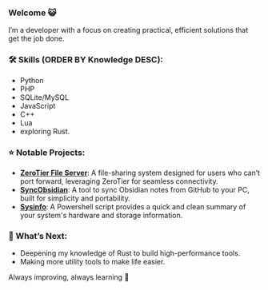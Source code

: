 ### Welcome 😺
I’m a developer with a focus on creating practical, efficient solutions that get the job done.

### 🛠️ Skills (ORDER BY Knowledge DESC):  
- Python
- PHP
- SQLite/MySQL
- JavaScript
- C++
- Lua
- exploring Rust.

### ⭐ Notable Projects:
- **[ZeroTier File Server](https://github.com/catenjoyer1337/zerotier-fileserver)**: A file-sharing system designed for users who can’t port forward, leveraging ZeroTier for seamless connectivity.
- **[SyncObsidian](https://github.com/catenjoyer1337/syncObsidian)**: A tool to sync Obsidian notes from GitHub to your PC, built for simplicity and portability.
- **[Sysinfo](https://github.com/catenjoyer1337/sysinfo)**: A Powershell script provides a quick and clean summary of your system's hardware and storage information.

### 🤔 What’s Next:  
- Deepening my knowledge of Rust to build high-performance tools.
- Making more utility tools to make life easier.

Always improving, always learning 🚀
